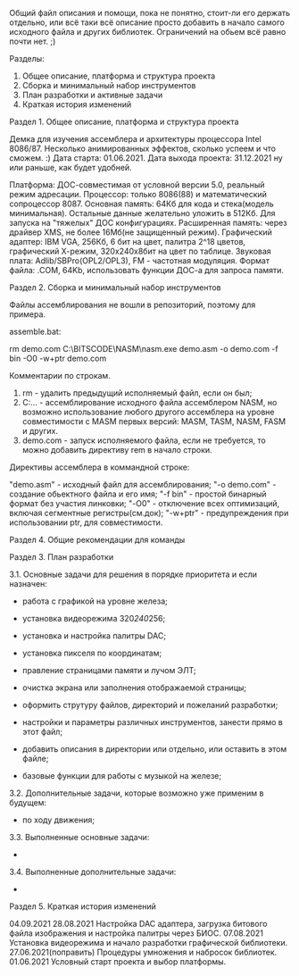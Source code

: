 ﻿ Общий файл описания и помощи, пока не понятно, стоит-ли его держать отдельно,
или всё таки всё описание просто добавить в начало самого исходного файла и
других библиотек. Ограничений на обьем всё равно почти нет. ;)

 Разделы:

 1. Общее описание, платформа и структура проекта
 2. Сборка и минимальный набор инструментов
 3. План разработки и активные задачи
 5. Краткая история изменений

 Раздел 1. Общее описание, платформа и структура проекта

 Демка для изучения ассемблера и архитектуры процессора Intel 8086/87.
 Несколько анимированных эффектов, сколько успеем и что сможем. :)
 Дата старта: 01.06.2021.
 Дата выхода проекта: 31.12.2021 ну или раньше, как будет удобней.

 Платформа: ДОС-совместимая от условной версии 5.0, реальный режим адресации.
 Процессор: только 8086(88) и математический сопроцессор 8087.
 Основная память: 64Кб для кода и стека(модель минимальная). Остальные данные
 желательно уложить в 512Кб. Для запуска на "тяжелых" ДОС конфигурациях.
 Расширенная память: через драйвер XMS, не более 16Мб(не защищенный режим).
 Графический адаптер: IBM VGA, 256Кб, 6 бит на цвет, палитра 2^18 цветов,
 графический Х-режим, 320x240x8бит на цвет по таблице.
 Звуковая плата: Adlib/SBPro(OPL2/OPL3), FM - частотная модуляция.
 Формат файла: .COM, 64Kb, использовать функции ДОС-а для запроса памяти.


 Раздел 2. Сборка и минимальный набор инструментов


 Файлы ассемблирования не вошли в репозиторий, поэтому для примера.

 assemble.bat:

rm demo.com
C:\BITSCODE\NASM\nasm.exe demo.asm -o demo.com -f bin -O0 -w+ptr
demo.com

 Комментарии по строкам.
 1. rm - удалить предыдущий исполняемый файл, если он был;
 2. C:\... - ассемблирование исходного файла ассемблером NASM, но возможно
использование любого другого ассемблера на уровне совместимости с MASM первых
версий: MASM, TASM, NASM, FASM и других.
 3. demo.com - запуск исполняемого файла, если не требуется, то можно добавить
директиву rem в начало строки.

 Директивы ассемблера в коммандной строке:

 "demo.asm" - исходный файл для ассемблирования;
 "-o demo.com" - создание обьектного файла и его имя;
 "-f bin" - простой бинарный формат без участия линковки;
 "-O0" - отключение всех оптимизаций, включая сегментные регистры(см.док);
 "-w+ptr" - предупреждения при использовании ptr, для совместимости.

 Раздел 4. Общие рекомендации для команды


 Раздел 3. План разработки

 3.1. Основные задачи для решения в порядке приоритета и если назначен:

 - работа с графикой на уровне железа;
 - установка видеорежима 320*240*256;
 - установка и настройка палитры DAC;
 - установка пикселя по координатам;
 - правление страницами памяти и лучом ЭЛТ;
 - очистка экрана или заполнения отображаемой страницы;

 - оформить струтуру файлов, директорий и пожеланий разработки;
 - настройки и параметры различных инструментов, занести прямо в этот файл;

 - добавить описания в директории или отдельно, или оставить в этом файле;

 - базовые функции для работы с музыкой на железе;


 3.2. Дополнительные задачи, которые возможно уже применим в будущем:

 - по ходу движения;

 3.3. Выполненные основные задачи:

 -

 3.4. Выполненные дополнительные задачи:

 -


 Раздел 5. Краткая история изменений


 04.09.2021
 28.08.2021 Настройка DAC адаптера, загрузка битового файла изображения и
            настройка палитры через БИОС.
 07.08.2021 Установка видеорежима и начало разработки графической библиотеки.
 27.06.2021(поправить) Процедуры умножения и набросок библиотек.
 01.06.2021 Условный старт проекта и выбор платформы.
